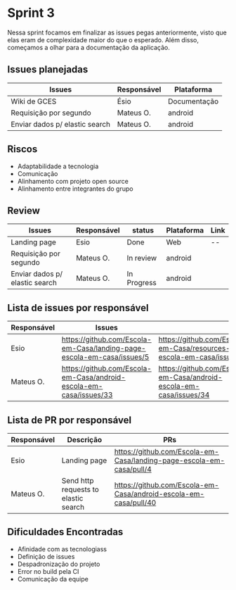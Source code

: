 # Sprint 3

Nessa sprint focamos em finalizar as issues pegas anteriormente, visto que elas eram de complexidade maior do que o esperado. Além disso, começamos a olhar para a documentação da aplicação.

## Issues planejadas

| Issues                         | Responsável | Plataforma   |
| ------------------------------ | ----------- | ------------ |
| Wiki de GCES                   | Ésio        | Documentação |
| Requisição por segundo         | Mateus O.   | android      |
| Enviar dados p/ elastic search | Mateus O.   | android      |

## Riscos

- Adaptabilidade a tecnologia
- Comunicação
- Alinhamento com projeto open source
- Alinhamento entre integrantes do grupo

## Review

| Issues                         | Responsável | status      | Plataforma | Link |
| ------------------------------ | ----------- | ----------- | ---------- | ---- |
| Landing page                   | Esio        | Done        | Web        | --   |
| Requisição por segundo         | Mateus O.   | In review   | android    |      |
| Enviar dados p/ elastic search | Mateus O.   | In Progress | android    |      |

## Lista de issues por responsável

| Responsável | Issues                                                                 |                                                                     |
| ----------- | ---------------------------------------------------------------------- | ------------------------------------------------------------------- |
| Esio        | https://github.com/Escola-em-Casa/landing-page-escola-em-casa/issues/5 | https://github.com/Escola-em-Casa/resources-escola-em-casa/issues/2 |
| Mateus O.   | https://github.com/Escola-em-Casa/android-escola-em-casa/issues/33     | https://github.com/Escola-em-Casa/android-escola-em-casa/issues/34  |

## Lista de PR por responsável

| Responsável | Descrição                            | PRs                                                                  |
| ----------- | ------------------------------------ | -------------------------------------------------------------------- |
| Esio        | Landing page                         | https://github.com/Escola-em-Casa/landing-page-escola-em-casa/pull/4 |
| Mateus O.   | Send http requests to elastic search | https://github.com/Escola-em-Casa/android-escola-em-casa/pull/40     |

## Dificuldades Encontradas

- Afinidade com as tecnologiass
- Definição de issues
- Despadronização do projeto
- Error no build pela CI
- Comunicação da equipe
